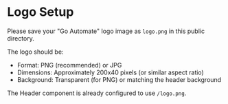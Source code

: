 # Logo Setup

Please save your "Go Automate" logo image as `logo.png` in this public directory.

The logo should be:
- Format: PNG (recommended) or JPG
- Dimensions: Approximately 200x40 pixels (or similar aspect ratio)
- Background: Transparent (for PNG) or matching the header background

The Header component is already configured to use `/logo.png`.